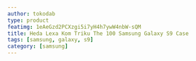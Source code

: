 ```yaml
---
author: tokodab
type: product
featimg: 1eAeGzd2PCXzgi5i7yH4h7ywW4nbW-sQM
title: Heda Lexa Kom Triku The 100 Samsung Galaxy S9 Case
tags: [samsung, galaxy, s9]
category: [samsung]
---
```

